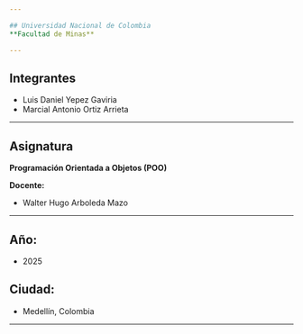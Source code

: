 ```yaml
---

## Universidad Nacional de Colombia  
**Facultad de Minas**

---
```


## Integrantes

- Luis Daniel Yepez Gaviria  
- Marcial Antonio Ortiz Arrieta

---

## Asignatura
**Programación Orientada a Objetos (POO)**  

**Docente:** 
- Walter Hugo Arboleda Mazo

---

## Año:
- 2025  
## Ciudad:
- Medellín, Colombia  

---
